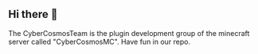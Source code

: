 ## Hi there 👋

The CyberCosmosTeam is the plugin development group of the minecraft server called "CyberCosmosMC". Have fun in our repo. 
